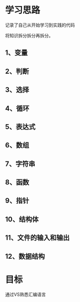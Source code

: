 # 学习思路

记录了自己从开始学习到实践的代码

将知识拆分拆分再拆分。

## 1、变量
## 2、判断
## 3、选择
## 4、循环
## 5、表达式
## 6、数组
## 7、字符串
## 8、函数
## 9、指针
## 10、结构体
## 11、文件的输入和输出
## 12、数据结构


# 目标

通过VS熟悉汇编语言